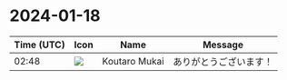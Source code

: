 # 2024-01-18

|Time (UTC)|Icon|Name|Message|
|---|---|---|---|
|02:48|![](https://avatars.slack-edge.com/2023-11-11/6180804843906_ec36242e3b721d6c30e9_72.png)|Koutaro Mukai|ありがとうございます！|
